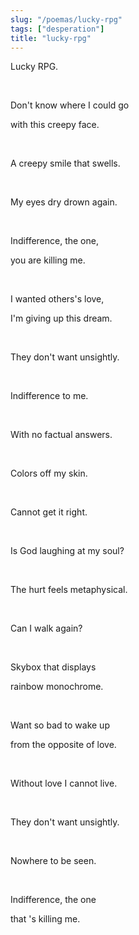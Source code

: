 ```yaml
---
slug: "/poemas/lucky-rpg"
tags: ["desperation"]
title: "lucky-rpg"
---
```

Lucky RPG.

&nbsp;

Don't know where I could go

with this creepy face.

&nbsp;

A creepy smile that swells.

&nbsp;

My eyes dry drown again.

&nbsp;

Indifference, the one,

you are killing me.

&nbsp;

I wanted others's love,

I'm giving up this dream.

&nbsp;

They don't want unsightly.

&nbsp;

Indifference to me.

&nbsp;

With no factual answers.

&nbsp;

Colors off my skin.

&nbsp;

Cannot get it right.

&nbsp;

Is God laughing at my soul?

&nbsp;

The hurt feels metaphysical.

&nbsp;

Can I walk again?

&nbsp;

Skybox that displays

rainbow monochrome.

&nbsp;

Want so bad to wake up 

from the opposite of love.

&nbsp;

Without love I cannot live.

&nbsp;

They don't want unsightly.

&nbsp;

Nowhere to be seen.

&nbsp;

Indifference, the one

that 's killing me.